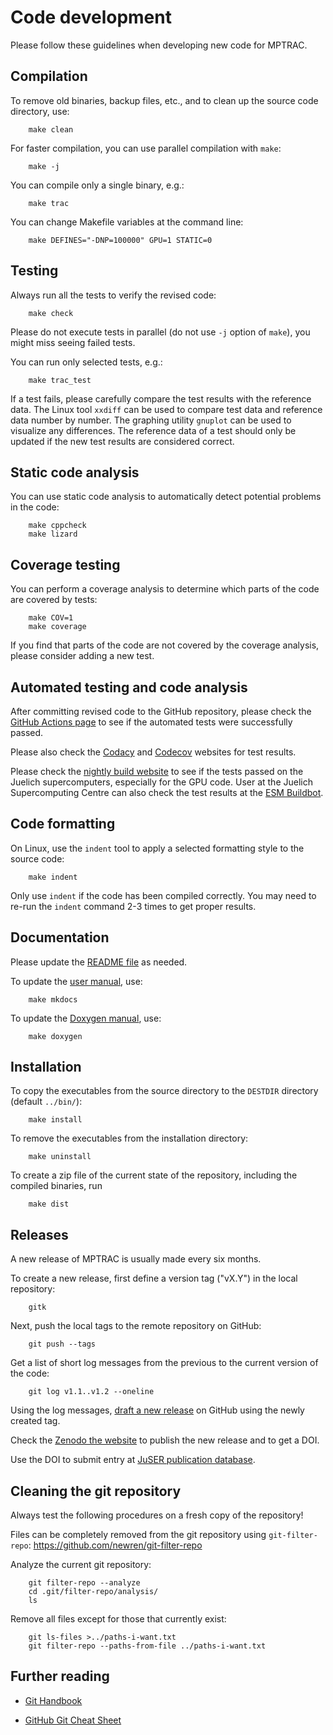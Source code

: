 # Code development

Please follow these guidelines when developing new code for MPTRAC.

## Compilation

To remove old binaries, backup files, etc., and to clean up the source code directory, use:

```
    make clean
```

For faster compilation, you can use parallel compilation with `make`:

```
    make -j
```

You can compile only a single binary, e.g.:

```
    make trac
```

You can change Makefile variables at the command line:

```
    make DEFINES="-DNP=100000" GPU=1 STATIC=0
```

## Testing

Always run all the tests to verify the revised code:

```
    make check
```

Please do not execute tests in parallel (do not use `-j` option of `make`), you might miss seeing failed tests.

You can run only selected tests, e.g.:

```
    make trac_test
```

If a test fails, please carefully compare the test results with the reference data. The Linux tool `xxdiff` can be used to compare test data and reference data number by number. The graphing utility `gnuplot` can be used to visualize any differences. The reference data of a test should only be updated if the new test results are considered correct.

## Static code analysis

You can use static code analysis to automatically detect potential problems in the code:

```
    make cppcheck
    make lizard
```

## Coverage testing

You can perform a coverage analysis to determine which parts of the code are covered by tests:

```
    make COV=1
    make coverage
```

If you find that parts of the code are not covered by the coverage analysis, please consider adding a new test.

## Automated testing and code analysis

After committing revised code to the GitHub repository, please check the [GitHub Actions page](https://github.com/slcs-jsc/mptrac/actions) to see if the automated tests were successfully passed.

Please also check the [Codacy](https://app.codacy.com/gh/slcs-jsc/mptrac?utm_source=github.com&utm_medium=referral&utm_content=slcs-jsc/mptrac&utm_campaign=Badge_Grade_Settings) and [Codecov](https://codecov.io/gh/slcs-jsc/mptrac) websites for test results.

Please check the [nightly build website](https://datapub.fz-juelich.de/slcs/mptrac/nightly_builds) to see if the tests passed on the Juelich supercomputers, especially for the GPU code. User at the Juelich Supercomputing Centre can also check the test results at the [ESM Buildbot](https://esm-buildbot.fz-juelich.de).

## Code formatting

On Linux, use the `indent` tool to apply a selected formatting style to the source code:

```
    make indent
```

Only use `indent` if the code has been compiled correctly. You may need to re-run the `indent` command 2-3 times to get proper results.

## Documentation

Please update the [README file](https://github.com/slcs-jsc/mptrac/blob/master/README.md) as needed.

To update the [user manual](https://slcs-jsc.github.io/mptrac), use:

```
    make mkdocs
```

To update the [Doxygen manual](https://slcs-jsc.github.io/mptrac/doxygen), use:

```
    make doxygen
```

## Installation

To copy the executables from the source directory to the `DESTDIR` directory (default `../bin/`):

```
    make install
```

To remove the executables from the installation directory:

```
    make uninstall
```

To create a zip file of the current state of the repository, including the compiled binaries, run

```
    make dist
```

## Releases

A new release of MPTRAC is usually made every six months.

To create a new release, first define a version tag ("vX.Y")  in the local repository:

```
    gitk
```

Next, push the local tags to the remote repository on GitHub:

```
    git push --tags
```

Get a list of short log messages from the previous to the current version of the code:

```
    git log v1.1..v1.2 --oneline
```

Using the log messages, [draft a new release](https://github.com/slcs-jsc/mptrac/releases/new) on GitHub using the newly created tag.

Check the [Zenodo the website](https://doi.org/10.5281/zenodo.4400597) to publish the new release and to get a DOI.

Use the DOI to submit entry at [JuSER publication database](https://juser.fz-juelich.de/).

## Cleaning the git repository

Always test the following procedures on a fresh copy of the repository!

Files can be completely removed from the git repository using `git-filter-repo`: https://github.com/newren/git-filter-repo

Analyze the current git repository:

```
    git filter-repo --analyze
    cd .git/filter-repo/analysis/
    ls
```

Remove all files except for those that currently exist:

```
    git ls-files >../paths-i-want.txt
    git filter-repo --paths-from-file ../paths-i-want.txt
```

## Further reading

- [Git Handbook](https://guides.github.com/introduction/git-handbook)

- [GitHub Git Cheat Sheet](https://training.github.com/downloads/github-git-cheat-sheet.pdf)
